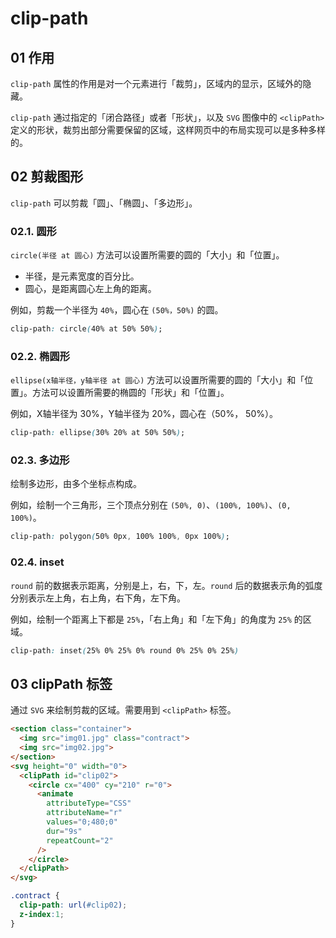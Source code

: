 # clip-path

## 01 作用
`clip-path` 属性的作用是对一个元素进行「裁剪」，区域内的显示，区域外的隐藏。

`clip-path` 通过指定的「闭合路径」或者「形状」，以及 `SVG`  图像中的 `<clipPath>` 定义的形状，裁剪出部分需要保留的区域，这样网页中的布局实现可以是多种多样的。


## 02 剪裁图形
`clip-path` 可以剪裁「圆」、「椭圆」、「多边形」。

### 02.1. 圆形
`circle(半径 at 圆心)` 方法可以设置所需要的圆的「大小」和「位置」。

- 半径，是元素宽度的百分比。
- 圆心，是距离圆心左上角的距离。

例如，剪裁一个半径为 `40%`，圆心在 `(50%，50%)` 的圆。
```css
clip-path: circle(40% at 50% 50%);
```

### 02.2. 椭圆形
`ellipse(x轴半径，y轴半径 at 圆心)` 方法可以设置所需要的圆的「大小」和「位置」。方法可以设置所需要的椭圆的「形状」和「位置」。

例如，X轴半径为 30%，Y轴半径为 20%，圆心在（50%， 50%）。
```css
clip-path: ellipse(30% 20% at 50% 50%);
```

### 02.3. 多边形
绘制多边形，由多个坐标点构成。

例如，绘制一个三角形，三个顶点分别在 `(50%, 0)`、`(100%, 100%)`、`(0, 100%)`。
```css
clip-path: polygon(50% 0px, 100% 100%, 0px 100%);
```

### 02.4. inset
`round` 前的数据表示距离，分别是上，右，下，左。`round` 后的数据表示角的弧度分别表示左上角，右上角，右下角，左下角。

例如，绘制一个距离上下都是 `25%`，「右上角」和「左下角」的角度为 `25%` 的区域。
```css
clip-path: inset(25% 0% 25% 0% round 0% 25% 0% 25%)
```


## 03 clipPath 标签
通过 `SVG` 来绘制剪裁的区域。需要用到 `<clipPath>` 标签。

```html
<section class="container">
  <img src="img01.jpg" class="contract">
  <img src="img02.jpg">
</section>
<svg height="0" width="0">
  <clipPath id="clip02">
    <circle cx="400" cy="210" r="0">
      <animate
        attributeType="CSS"
        attributeName="r"
        values="0;480;0"
        dur="9s"
        repeatCount="2"
      />
    </circle>
  </clipPath>
</svg>
```

```css
.contract {
  clip-path: url(#clip02);
  z-index:1;
}
```